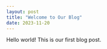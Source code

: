 ```yaml
---
layout: post
title: "Welcome to Our Blog"
date: 2023-11-20
---
```

Hello world! This is our first blog post.